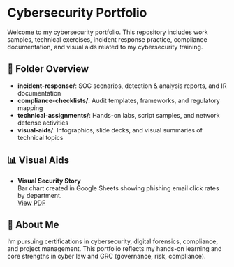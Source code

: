 # Cybersecurity Portfolio

Welcome to my cybersecurity portfolio. This repository includes work samples, technical exercises, incident response practice, compliance documentation, and visual aids related to my cybersecurity training.

## 📁 Folder Overview

- **incident-response/**: SOC scenarios, detection & analysis reports, and IR documentation
- **compliance-checklists/**: Audit templates, frameworks, and regulatory mapping
- **technical-assignments/**: Hands-on labs, script samples, and network defense activities
- **visual-aids/**: Infographics, slide decks, and visual summaries of technical topics
## 📊 Visual Aids

- **Visual Security Story**  
  Bar chart created in Google Sheets showing phishing email click rates by department.  
  [View PDF](./visual-aids/Visual_Security_Story.pdf)


## 🧩 About Me

I’m pursuing certifications in cybersecurity, digital forensics, compliance, and project management. This portfolio reflects my hands-on learning and core strengths in cyber law and GRC (governance, risk, compliance).
